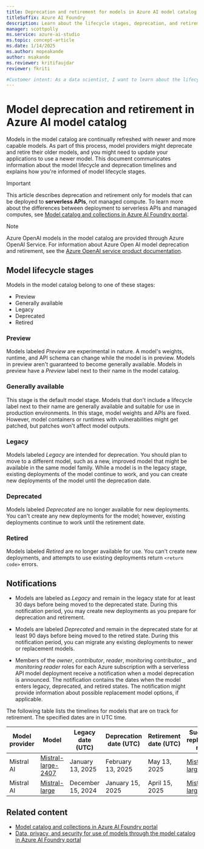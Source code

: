 ```yaml
---
title: Deprecation and retirement for models in Azure AI model catalog
titleSuffix: Azure AI Foundry
description: Learn about the lifecycle stages, deprecation, and retirement for models in the Azure AI model catalog.
manager: scottpolly
ms.service: azure-ai-studio
ms.topic: concept-article
ms.date: 1/14/2025
ms.author: mopeakande
author: msakande
ms.reviewer: kritifaujdar
reviewer: fkriti

#Customer intent: As a data scientist, I want to learn about the lifecycle of models that are available in the model catalog.
---
```


# Model deprecation and retirement in Azure AI model catalog

Models in the model catalog are continually refreshed with newer and more capable models. As part of this process, model providers might deprecate and retire their older models, and you might need to update your applications to use a newer model. This document communicates information about the model lifecycle and deprecation timelines and explains how you're informed of model lifecycle stages.

> [!IMPORTANT]
> This article describes deprecation and retirement only for models that can be deployed to __serverless APIs__, not managed compute. To learn more about the differences between deployment to serverless APIs and managed computes, see [Model catalog and collections in Azure AI Foundry portal](../how-to/model-catalog-overview.md).

> [!NOTE]
> Azure OpenAI models in the model catalog are provided through Azure OpenAI Service. For information about Azure Open AI model deprecation and retirement, see the [Azure OpenAI service product documentation](/azure/ai-services/openai/concepts/model-retirements).

## Model lifecycle stages

Models in the model catalog belong to one of these stages:

- Preview
- Generally available
- Legacy
- Deprecated
- Retired

### Preview

Models labeled _Preview_ are experimental in nature. A model's weights, runtime, and API schema can change while the model is in preview. Models in preview aren't guaranteed to become generally available. Models in preview have a _Preview_ label next to their name in the model catalog.  

### Generally available

This stage is the default model stage. Models that don't include a lifecycle label next to their name are generally available and suitable for use in production environments. In this stage, model weights and APIs are fixed. However, model containers or runtimes with vulnerabilities might get patched, but patches won't affect model outputs.  
 
### Legacy

Models labeled _Legacy_ are intended for deprecation. You should plan to move to a different model, such as a new, improved model that might be available in the same model family. While a model is in the legacy stage, existing deployments of the model continue to work, and you can create new deployments of the model until the deprecation date.

### Deprecated

Models labeled _Deprecated_ are no longer available for new deployments. You can't create any new deployments for the model; however, existing deployments continue to work until the retirement date.

### Retired

Models labeled _Retired_ are no longer available for use. You can't create new deployments, and attempts to use existing deployments return `<return code>` errors.


## Notifications

- Models are labeled as _Legacy_ and remain in the legacy state for at least 30 days before being moved to the deprecated state. During this notification period, you may create new deployments as you prepare for deprecation and retirement.

- Models are labeled _Deprecated_ and remain in the deprecated state for at least 90 days before being moved to the retired state. During this notification period, you can migrate any existing deployments to newer or replacement models.

- Members of the _owner_, _contributor_, _reader_, monitoring contributor_, and _monitoring reader_ roles for each Azure subscription with a serverless API model deployment receive a notification when a model deprecation is announced. The notification contains the dates when the model enters legacy, deprecated, and retired states. The notification might provide information about possible replacement model options, if applicable.

The following table lists the timelines for models that are on track for retirement. The specified dates are in UTC time.

| Model provider | Model | Legacy date (UTC) | Deprecation date (UTC) | Retirement date (UTC) | Suggested replacement model |
| ---- | ---- | ---- | --- | ---- | --- |
| Mistral AI | [Mistral-large-2407](https://aka.ms/azureai/landing/Mistral-Large-2407) | January 13, 2025 | February 13, 2025 | May 13, 2025 | [Mistral-large-2411](https://aka.ms/aistudio/landing/Mistral-Large-2411) |
| Mistral AI | [Mistral-large](https://aka.ms/azureai/landing/Mistral-Large) | December 15, 2024 | January 15, 2025 | April 15, 2025 | [Mistral-large-2407](https://aka.ms/azureai/landing/Mistral-Large-2407) |

## Related content

- [Model catalog and collections in Azure AI Foundry portal](../how-to/model-catalog-overview.md)
- [Data, privacy, and security for use of models through the model catalog in Azure AI Foundry portal](../how-to/concept-data-privacy.md)

